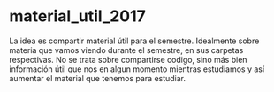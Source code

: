 ﻿# material_util_2017
La idea es compartir material útil para el semestre.
Idealmente sobre materia que vamos viendo durante el semestre, en sus carpetas respectivas.
No se trata sobre compartirse codigo, sino más bien información útil que nos en algun momento
mientras estudiamos y así aumentar el material que tenemos para estudiar.
#
